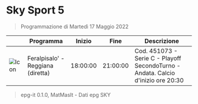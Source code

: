 # Sky Sport 5
> Programmazione di Martedì 17 Maggio 2022

||Programma|Inizio|Fine|Descrizione|
|---|---|---|---|---|
|![Icon](https://guidatv.sky.it/uuid/95a70b7d-cc4f-498c-942d-136a1af61f6d/cover?md5ChecksumParam=c8fb60d96db83c6de6daf5a8f3dd6f8b)|Feralpisalo&#039; - Reggiana (diretta)|18:00:00|21:00:00|Cod. 451073 - Serie C - Playoff SecondoTurno - Andata. Calcio d&#039;inizio ore 20:30



 > epg-it 0.1.0, MatMasIt - Dati epg SKY